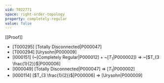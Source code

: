 ```yaml
---
uid: T022771
space: right-order-topology
property: completely-regular
value: false
---
```

[[Proof]]

* [T000295] [Totally Disconnected|P000047]
* [T000294] [Urysohn|P000009]
* [I000151] (~[Completely Regular|P000012] + ~[$T_1$|P000002]) => ~[$T_{3 \frac{1}{2}}$|P000006]
* [I000049] [Totally Disconnected|P000047] => [$T_1$|P000002]
* [I000114] [$T_{3 \frac{1}{2}}$|P000006] => [Urysohn|P000009]

